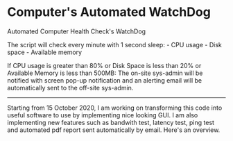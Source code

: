 # Computer's Automated WatchDog
Automated Computer Health Check's WatchDog 


The script will check every minute with 1 second sleep: - CPU usage
                                                        - Disk space
                                                        - Available memory
                                    
If CPU usage is greater than 80% or Disk Space is less than 20% or Available Memory is less than 500MB: The on-site sys-admin will be notified with screen pop-up notification and an alerting email will be automatically sent to the off-site sys-admin.


-----------------------------------------------------------------------------------------------------------------------------------------------------------------------------------

Starting from 15 October 2020, I am working on transforming this code into useful software to use by implementing nice looking GUI. I am also implementing new features such as bandwith test, latency test, ping test and automated pdf report sent automatically by email. Here's an overview.






